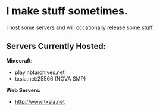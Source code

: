 # I make stuff sometimes.
I host some servers and will occationally release some stuff.



## Servers Currently Hosted:
**Minecraft:**
 - play.nbtarchives.net
 - txsla.net:25566 (NOVA SMP)

**Web Servers:**
 - http://www.txsla.net
